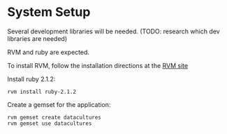 # System Setup

Several development libraries will be needed. (TODO: research which dev libraries are needed)

RVM and ruby are expected.

To install RVM, follow the installation directions at the [RVM site](http://rvm.io/rvm/install)

Install ruby 2.1.2:

```shell
rvm install ruby-2.1.2
```

Create a gemset for the application:
```
rvm gemset create datacultures
rvm gemset use datacultures
```
